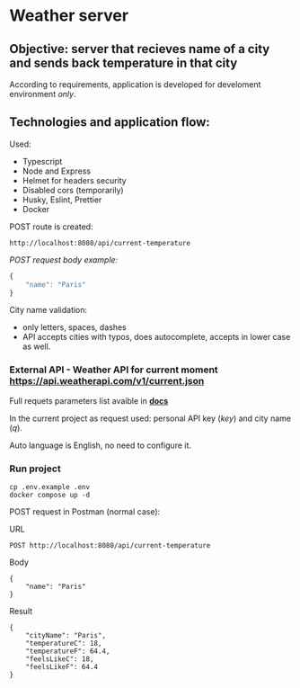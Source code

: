 # Weather server

## Objective: server that recieves name of a city and sends back temperature in that city

According to requirements, application is developed for develoment environment _only_.

## Technologies and application flow:

Used:

- Typescript
- Node and Express
- Helmet for headers security
- Disabled cors (temporarily)
- Husky, Eslint, Prettier
- Docker

POST route is created:

```
http://localhost:8080/api/current-temperature
```

_POST request body example:_

```ts
{
	"name": "Paris"
}
```

City name validation:

- only letters, spaces, dashes
- API accepts cities with typos, does autocomplete, accepts in lower case as well.

### External API - Weather API for current moment <https://api.weatherapi.com/v1/current.json>

Full requets parameters list avaible in **[docs](https://www.weatherapi.com/docs/)**

In the current project as request used: personal API key (_key_) and city name (_q_).

Auto language is English, no need to configure it.

### Run project

```
cp .env.example .env
docker compose up -d
```

POST request in Postman (normal case):

URL

```
POST http://localhost:8080/api/current-temperature

```

Body

```
{
	"name": "Paris"
}

```

Result

```
{
    "cityName": "Paris",
    "temperatureC": 18,
    "temperatureF": 64.4,
    "feelsLikeC": 18,
    "feelsLikeF": 64.4
}
```
